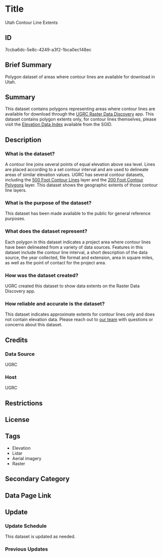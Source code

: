 # Title

Utah Contour Line Extents

## ID

7ccba6dc-5e8c-4249-a3f2-1bca0ec148ec

## Brief Summary

Polygon dataset of areas where contour lines are available for download in Utah.

## Summary

This dataset contains polygons representing areas where contour lines are available for download through the [UGRC Raster Data Discovery](https://raster.utah.gov/) app. This dataset contains polygon extents only, for contour lines themselves, please visit the [Elevation Data Index](https://gis.utah.gov/products/sgid/elevation/) available from the SGID.

## Description

### What is the dataset?

A contour line joins several points of equal elevation above sea level. Lines are placed according to a set contour interval and are used to delineate areas of similar elevation values. UGRC has several contour datasets, including the [500 Foot Contour Lines](https://gis.utah.gov/products/sgid/elevation/500-foot-contours/) layer and the [200 Foot Contour Polygons](https://gis.utah.gov/products/sgid/elevation/200-foot-generalized-contours/) layer. This dataset shows the geographic extents of those contour line layers.

### What is the purpose of the dataset?

This dataset has been made available to the public for general reference purposes.

### What does the dataset represent?

Each polygon in this dataset indicates a project area where contour lines have been delineated from a variety of data sources. Features in this dataset include the contour line interval, a short description of the data source, the year collected, file format and extension, area in square miles, as well as the point of contact for the project area.

### How was the dataset created?

UGRC created this dataset to show data extents on the Raster Data Discovery app.

### How reliable and accurate is the dataset?

This dataset indicates approximate extents for contour lines only and does not contain elevation data. Please reach out to [our team](https://gis.utah.gov/contact/) with questions or concerns about this dataset.

## Credits

### Data Source

UGRC

### Host

UGRC

## Restrictions

## License

## Tags

- Elevation
- Lidar
- Aerial imagery
- Raster

## Secondary Category

## Data Page Link

## Update

### Update Schedule

This dataset is updated as needed.

### Previous Updates
